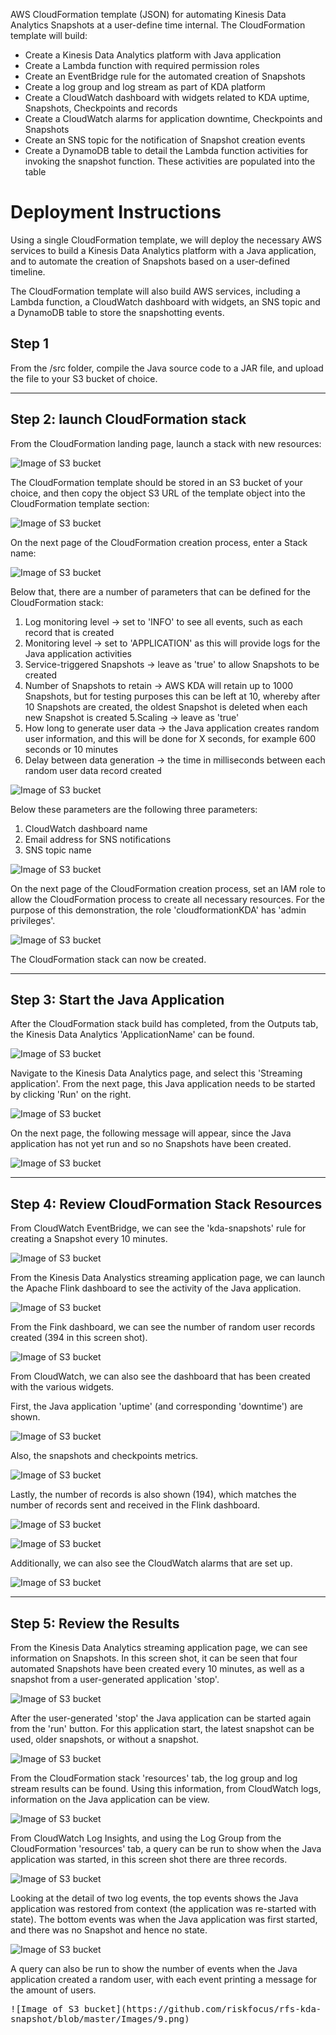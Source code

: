 AWS CloudFormation template (JSON) for automating Kinesis Data Analytics Snapshots at a user-define time internal.
The CloudFormation template will build:

- Create a Kinesis Data Analytics platform with Java application
- Create a Lambda function with required permission roles
- Create an EventBridge rule for the automated creation of Snapshots
- Create a log group and log stream as part of KDA platform
- Create a CloudWatch dashboard with widgets related to KDA uptime, Snapshots, Checkpoints and records
- Create a CloudWatch alarms for application downtime, Checkpoints and Snapshots
- Create an SNS topic for the notification of Snapshot creation events
- Create a DynamoDB table to detail the Lambda function activities for invoking the snapshot function. These activities are populated into the table

# Deployment Instructions

Using a single CloudFormation template, we will deploy the necessary AWS services to build a Kinesis Data Analytics platform with a Java application, and to automate the creation of Snapshots based on a user-defined timeline.

The CloudFormation template will also build AWS services, including a Lambda function, a CloudWatch dashboard with widgets, an SNS topic and a DynamoDB table to store the snapshotting events.

## Step 1

From the /src folder, compile the Java source code to a JAR file, and upload the file to your S3 bucket of choice.

------------------------------------------------------------------------------------------------------------------


## Step 2: launch CloudFormation stack

From the CloudFormation landing page, launch a stack with new resources:



![Image of S3 bucket](https://github.com/riskfocus/rfs-kda-snapshot/blob/master/Images/100.png)



The CloudFormation template should be stored in an S3 bucket of your choice, and then copy the object S3 URL of the template object into the CloudFormation template section:



![Image of S3 bucket](https://github.com/riskfocus/rfs-kda-snapshot/blob/master/Images/14.png)



On the next page of the CloudFormation creation process, enter a Stack name:



![Image of S3 bucket](https://github.com/riskfocus/rfs-kda-snapshot/blob/master/Images/1.png)



Below that, there are a number of parameters that can be defined for the CloudFormation stack:

  1. Log monitoring level → set to 'INFO' to see all events, such as each record that is created
  2. Monitoring level → set to 'APPLICATION' as this will provide logs for the Java application activities
  3. Service-triggered Snapshots → leave as 'true' to allow Snapshots to be created
  4. Number of Snapshots to retain → AWS KDA will retain up to 1000 Snapshots, but for testing purposes this can be left at 10, whereby after 10 Snapshots are created, the oldest Snapshot is deleted when each new Snapshot is created
  5.Scaling → leave as 'true'
  6. How long to generate user data → the Java application creates random user information, and this will be done for X seconds, for example 600 seconds or 10 minutes
  7. Delay between data generation → the time in milliseconds between each random user data record created



![Image of S3 bucket](https://github.com/riskfocus/rfs-kda-snapshot/blob/master/Images/2.png)



Below these parameters are the following three parameters:

  1. CloudWatch dashboard name
  2. Email address for SNS notifications
  3. SNS topic name



![Image of S3 bucket](https://github.com/riskfocus/rfs-kda-snapshot/blob/master/Images/3.png)



On the next page of the CloudFormation creation process, set an IAM role to allow the CloudFormation process to create all necessary resources.
For the purpose of this demonstration, the role 'cloudformationKDA' has 'admin privileges'.



![Image of S3 bucket](https://github.com/riskfocus/rfs-kda-snapshot/blob/master/Images/4.png)



The CloudFormation stack can now be created.

--------------------------------------------


## Step 3: Start the Java Application

After the CloudFormation stack build has completed, from the Outputs tab, the Kinesis Data Analytics 'ApplicationName' can be found.



![Image of S3 bucket](https://github.com/riskfocus/rfs-kda-snapshot/blob/master/Images/16.png)



Navigate to the Kinesis Data Analytics page, and select this 'Streaming application'. From the next page, this Java application needs to be started by clicking 'Run' on the right.



![Image of S3 bucket](https://github.com/riskfocus/rfs-kda-snapshot/blob/master/Images/103.png)



On the next page, the following message will appear, since the Java application has not yet run and so no Snapshots have been created.



![Image of S3 bucket](https://github.com/riskfocus/rfs-kda-snapshot/blob/master/Images/5.png)

---------------------------------------------------------------------------------------------


## Step 4: Review CloudFormation Stack Resources

From CloudWatch EventBridge, we can see the 'kda-snapshots' rule for creating a Snapshot every 10 minutes.



![Image of S3 bucket](https://github.com/riskfocus/rfs-kda-snapshot/blob/master/Images/7.png)



From the Kinesis Data Analystics streaming application page, we can launch the Apache Flink dashboard to see the activity of the Java application.



![Image of S3 bucket](https://github.com/riskfocus/rfs-kda-snapshot/blob/master/Images/102.png)




From the Fink dashboard, we can see the number of random user records created (394 in this screen shot).



![Image of S3 bucket](https://github.com/riskfocus/rfs-kda-snapshot/blob/master/Images/106.png)



From CloudWatch, we can also see the dashboard that has been created with the various widgets.

First, the Java application 'uptime' (and corresponding 'downtime') are shown.



![Image of S3 bucket](https://github.com/riskfocus/rfs-kda-snapshot/blob/master/Images/19.png)



Also, the snapshots and checkpoints metrics.



![Image of S3 bucket](https://github.com/riskfocus/rfs-kda-snapshot/blob/master/Images/20.png)



Lastly, the number of records is also shown (194), which matches the number of records sent and received in the Flink dashboard.



![Image of S3 bucket](https://github.com/riskfocus/rfs-kda-snapshot/blob/master/Images/21.png)



![Image of S3 bucket](https://github.com/riskfocus/rfs-kda-snapshot/blob/master/Images/106.png)



Additionally, we can also see the CloudWatch alarms that are set up.



![Image of S3 bucket](https://github.com/riskfocus/rfs-kda-snapshot/blob/master/Images/8.png)


---------------------------------------------------------------------------------------------


## Step 5: Review the Results


From the Kinesis Data Analytics streaming application page, we can see information on Snapshots. In this screen shot, it can be seen that four automated Snapshots have been created every 10 minutes, as well as a snapshot from a user-generated application 'stop'.



![Image of S3 bucket](https://github.com/riskfocus/rfs-kda-snapshot/blob/master/Images/10.png)



After the user-generated 'stop' the Java application can be started again from the 'run' button. For this application start, the latest snapshot can be used, older snapshots, or without a snapshot.



![Image of S3 bucket](https://github.com/riskfocus/rfs-kda-snapshot/blob/master/Images/11.png)



From the CloudFormation stack 'resources' tab, the log group and log stream results can be found. Using this information, from CloudWatch logs, information on the Java application can be view.



![Image of S3 bucket](https://github.com/riskfocus/rfs-kda-snapshot/blob/master/Images/18.png)



From CloudWatch Log Insights, and using the Log Group from the CloudFormation 'resources' tab, a query can be run to show when the Java application was started, in this screen shot there are three records.



![Image of S3 bucket](https://github.com/riskfocus/rfs-kda-snapshot/blob/master/Images/12a.png)



Looking at the detail of two log events, the top events shows the Java application was restored from context (the application was re-started with state). The bottom events was when the Java application was first started, and there was no Snapshot and hence no state.



![Image of S3 bucket](https://github.com/riskfocus/rfs-kda-snapshot/blob/master/Images/104.png)


A query can also be run to show the number of events when the Java application created a random user, with each event printing a message for the amount of users.


<kbd>
![Image of S3 bucket](https://github.com/riskfocus/rfs-kda-snapshot/blob/master/Images/9.png)
</kbd>
